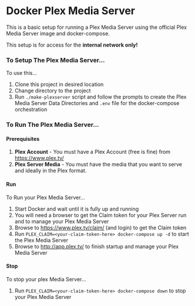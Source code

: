 # Docker Plex Media Server
This is a basic setup for running a Plex Media Server
using the official Plex Media Server image
and docker-compose.

This setup is for access for the **internal network only!**

### To Setup The Plex Media Server...
To use this...
  1. Clone this project in desired location
  2. Change directory to the project
  3. Run `./make-plexserver` script and follow the prompts
     to create the Plex Media Server Data Directories
     and `.env` file for the docker-compose orchestration

### To Run The Plex Media Server...

#### Prerequisites
  1. **Plex Account** - You must have a Plex Account
     (free is fine) from https://www.plex.tv/
  2. **Plex Server Media** - You must have the media
     that you want to serve and ideally in the Plex format.

#### Run
To Run your Plex Media Server...
  1. Start Docker and wait until it is fully up and running
  2. You will need a browser to get the Claim token for your
     Plex Server run and to manage your Plex Media Server
  3. Browse to https://www.plex.tv/claim/ (and login) to get the Claim token
  4. Run `PLEX_CLAIM=<your-claim-token-here> docker-compose up -d` to
     start the Plex Media Server
  5. Browse to http://app.plex.tv/ to finish startup and manage
     your Plex Media Server

#### Stop
To stop your plex Media Server...
  1. Run `PLEX_CLAIM=<your-claim-token-here> docker-compose down`
     to stop your Plex Media Server

